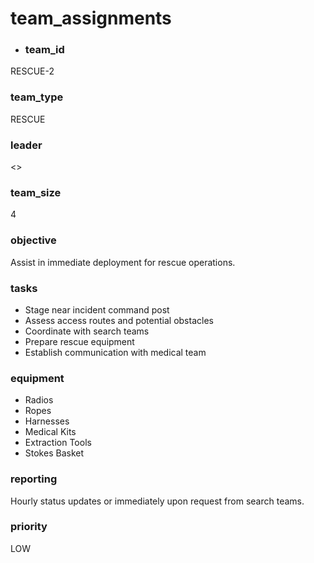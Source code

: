 # team_assignments
- ### team_id
RESCUE-2
### team_type
RESCUE
### leader
<>
### team_size
4
### objective
Assist in immediate deployment for rescue operations.
### tasks
- Stage near incident command post
- Assess access routes and potential obstacles
- Coordinate with search teams
- Prepare rescue equipment
- Establish communication with medical team
### equipment
- Radios
- Ropes
- Harnesses
- Medical Kits
- Extraction Tools
- Stokes Basket
### reporting
Hourly status updates or immediately upon request from search teams.
### priority
LOW
